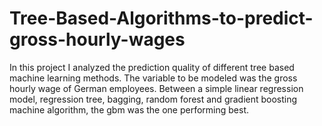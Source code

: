 # Tree-Based-Algorithms-to-predict-gross-hourly-wages
In this project I analyzed the prediction quality of different tree based machine learning methods. The variable to be modeled was the gross hourly wage of German employees. Between a simple linear regression model, regression tree, bagging, random forest and gradient boosting machine algorithm, the gbm was the one performing best.
